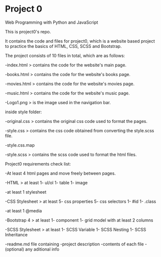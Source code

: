 # Project 0

Web Programming with Python and JavaScript

This is project0's repo.

It contains the code and files for project0, which is a website based project to practice the basics of HTML, CSS, SCSS and Bootstrap.

The project consists of 10 files in total, which are as follows:

-index.html > contains the code for the website's main page.

-books.html > contains the code for the website's books page.

-movies.html > contains the code for the website's movies page.

-music.html > contains the code for the website's music page.

-Logo1.png > is the image used in the navigation bar.

inside style folder:

-original.css > contains the original css code used to format the pages.

-style.css > contains the css code obtained from converting the style.scss file.

-style.css.map

-style.scss > contains the scss code used to format the html files.

Project0 requirements check list:

-At least 4 html pages and move freely between pages.

-HTML > at least  1- ul/ol 1- table 1- image

-at least 1 stylesheet

-CSS Stylesheet > at least 5- css properties 5- css selectors 1- #id 1- .class

-at least 1 @media

-Bootstrap 4 > at least 1- component 1- grid model with at least 2 columns

-SCSS Stylesheet > at least 1- SCSS Variable 1- SCSS Nesting 1- SCSS Inheritance

-readme.md file containing -project description -contents of each file -(optional) any aditional info

